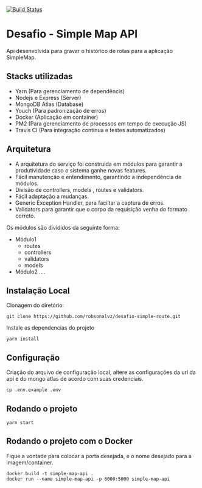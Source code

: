 [![Build Status](https://travis-ci.org/robsonalvz/simple-map-api.svg?branch=master)](https://travis-ci.org/robsonalvz/simple-map-api)

# Desafio - Simple Map API

Api desenvolvida para gravar o histórico de rotas para a aplicação SimpleMap.

## Stacks utilizadas
- Yarn (Para gerenciamento de dependêncis)
- Nodejs e Express (Server)
- MongoDB Atlas (Database)
- Youch (Para padronização de erros)
- Docker (Aplicação em container)
- PM2 (Para gerenciamento de processos em tempo de execução JS)
- Travis CI (Para integração contínua e testes automatizados)

## Arquitetura
- A arquitetura do serviço foi construida em módulos para garantir a produtividade caso o sistema ganhe novas features. 
- Fácil manutenção e entendimento, garantindo a independência de módulos.
- Divisão de controllers, models , routes e validators.
- Fácil adaptação a mudanças.
- Generic Exception Handler, para faciltar a captura de erros.
- Validators para garantir que o corpo da requisição venha do formato correto.

Os módulos são divididos da seguinte forma:
- Módulo1
    - routes
    - controllers
    - validators
    - models
- Módulo2
    ....

## Instalação Local

Clonagem do diretório:
```
git clone https://github.com/robsonalvz/desafio-simple-route.git
```

Instale as dependencias do projeto
```
yarn install
```

## Configuração

Criação do arquivo de configuração local, altere as configurações da url da api e do mongo atlas de acordo com suas credenciais.
```
cp .env.example .env
```

## Rodando o projeto
```
yarn start
```

## Rodando o projeto com o Docker

Fique a vontade para colocar a porta desejada,  e o nome desejado para a imagem/container.
```
docker build -t simple-map-api .
docker run --name simple-map-api -p 6000:5000 simple-map-api
```